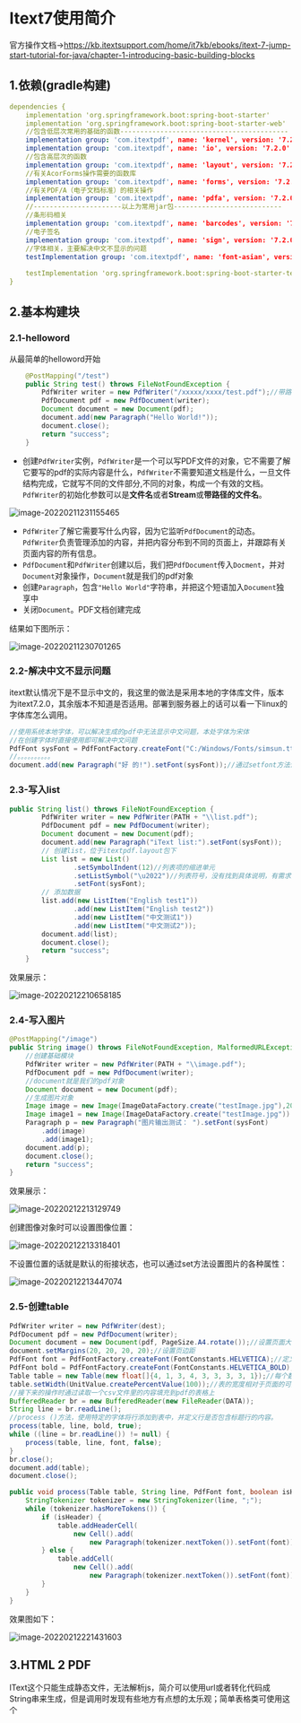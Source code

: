 # Itext7使用简介

官方操作文档->https://kb.itextsupport.com/home/it7kb/ebooks/itext-7-jump-start-tutorial-for-java/chapter-1-introducing-basic-building-blocks

## 1.依赖(gradle构建)

```yaml
dependencies {
    implementation 'org.springframework.boot:spring-boot-starter'
    implementation 'org.springframework.boot:spring-boot-starter-web'
    //包含低层次常用的基础的函数------------------------------------------
    implementation group: 'com.itextpdf', name: 'kernel', version: '7.2.0'
    implementation group: 'com.itextpdf', name: 'io', version: '7.2.0'
    //包含高层次的函数
    implementation group: 'com.itextpdf', name: 'layout', version: '7.2.0'
    //有关AcorForms操作需要的函数库
    implementation group: 'com.itextpdf', name: 'forms', version: '7.2.0'
    //有关PDF/A（电子文档标准）的相关操作
    implementation group: 'com.itextpdf', name: 'pdfa', version: '7.2.0'
    //----------------------以上为常用jar包---------------------------
    //条形码相关
    implementation group: 'com.itextpdf', name: 'barcodes', version: '7.2.0'
    //电子签名
    implementation group: 'com.itextpdf', name: 'sign', version: '7.2.0'
 	//字体相关，主要解决中文不显示的问题
    testImplementation group: 'com.itextpdf', name: 'font-asian', version: '7.2.0'
    
    testImplementation 'org.springframework.boot:spring-boot-starter-test'
}
```

## 2.基本构建块

### 2.1-helloword

从最简单的helloword开始

```java
    @PostMapping("/test")
    public String test() throws FileNotFoundException {
        PdfWriter writer = new PdfWriter("/xxxxx/xxxx/test.pdf");//带路径的文件名
        PdfDocument pdf = new PdfDocument(writer);
        Document document = new Document(pdf);
        document.add(new Paragraph("Hello World!"));
        document.close();
        return "success";
    }
```

- 创建`PdfWriter`实例，`PdfWriter`是一个可以写PDF文件的对象，它不需要了解它要写的pdf的实际内容是什么，`PdfWriter`不需要知道文档是什么，一旦文件结构完成，它就写不同的文件部分,不同的对象，构成一个有效的文档。`PdfWriter`的初始化参数可以是**文件名**或者**Stream**或**带路径的文件名**。

![image-20220211231155465](Itext7%E4%BD%BF%E7%94%A8%E7%AE%80%E4%BB%8B.images/image-20220211231155465.png)

- `PdfWriter`了解它需要写什么内容，因为它监听`PdfDocument`的动态。`PdfWriter`负责管理添加的内容，并把内容分布到不同的页面上，并跟踪有关页面内容的所有信息。
- `PdfDocument`和`PdfWriter`创建以后，我们把`PdfDocument`传入`Docment`，并对`Document`对象操作，`Document`就是我们的pdf对象
- 创建`Paragraph`，包含`"Hello World"`字符串，并把这个短语加入`Document`独享中
- 关闭`Document`。PDF文档创建完成

结果如下图所示：

![image-20220211230701265](Itext7%E4%BD%BF%E7%94%A8%E7%AE%80%E4%BB%8B.images/image-20220211230701265.png)

### 2.2-解决中文不显示问题

itext默认情况下是不显示中文的，我这里的做法是采用本地的字体库文件，版本为itext7.2.0，其余版本不知道是否适用。部署到服务器上的话可以看一下linux的字体库怎么调用。

```java
//使用系统本地字体，可以解决生成的pdf中无法显示中文问题，本处字体为宋体
//在创建字体时直接使用即可解决中文问题
PdfFont sysFont = PdfFontFactory.createFont("C:/Windows/Fonts/simsun.ttc,1", PdfEncodings.IDENTITY_H);
//。。。。。。。。。。
document.add(new Paragraph("好 的!").setFont(sysFont));//通过setfont方法设置自定义的字体就可以正常显示了
```

### 2.3-写入list

```java
public String list() throws FileNotFoundException {
        PdfWriter writer = new PdfWriter(PATH + "\\list.pdf");
        PdfDocument pdf = new PdfDocument(writer);
        Document document = new Document(pdf);
        document.add(new Paragraph("iText list:").setFont(sysFont));
        // 创建list，位于itextpdf.layout包下
        List list = new List()
                .setSymbolIndent(12)//列表项的缩进单元
                .setListSymbol("\u2022")//列表符号，没有找到具体说明，有需求只能一个一个试了
                .setFont(sysFont);
        // 添加数据
        list.add(new ListItem("English test1"))
                .add(new ListItem("English test2"))
                .add(new ListItem("中文测试1"))
                .add(new ListItem("中文测试2"));
        document.add(list);
        document.close();
        return "success";
    }
```

效果展示：

![image-20220212210658185](Itext7%E4%BD%BF%E7%94%A8%E7%AE%80%E4%BB%8B.images/image-20220212210658185.png)

### 2.4-写入图片

```java
@PostMapping("/image")
public String image() throws FileNotFoundException, MalformedURLException {
    //创建基础模块
    PdfWriter writer = new PdfWriter(PATH + "\\image.pdf");
    PdfDocument pdf = new PdfDocument(writer);
    //document就是我们的pdf对象
    Document document = new Document(pdf);
    //生成图片对象
    Image image = new Image(ImageDataFactory.create("testImage.jpg"),200,400,200);
    Image image1 = new Image(ImageDataFactory.create("testImage.jpg")).setHeight(100);
    Paragraph p = new Paragraph("图片输出测试： ").setFont(sysFont)
        .add(image)
        .add(image1);
    document.add(p);
    document.close();
    return "success";
}
```

效果展示：

![image-20220212213129749](Itext7%E4%BD%BF%E7%94%A8%E7%AE%80%E4%BB%8B.images/image-20220212213129749.png)

创建图像对象时可以设置图像位置：

![image-20220212213318401](Itext7%E4%BD%BF%E7%94%A8%E7%AE%80%E4%BB%8B.images/image-20220212213318401.png)

不设置位置的话就是默认的衔接状态，也可以通过set方法设置图片的各种属性：

![image-20220212213447074](Itext7%E4%BD%BF%E7%94%A8%E7%AE%80%E4%BB%8B.images/image-20220212213447074.png)

### 2.5-创建table

```java
PdfWriter writer = new PdfWriter(dest);
PdfDocument pdf = new PdfDocument(writer);
Document document = new Document(pdf, PageSize.A4.rotate());//设置页面大小，rotate（）表示页面横向
document.setMargins(20, 20, 20, 20);//设置页边距
PdfFont font = PdfFontFactory.createFont(FontConstants.HELVETICA);//定义不同的字体类型
PdfFont bold = PdfFontFactory.createFont(FontConstants.HELVETICA_BOLD);//定义不同的字体类型
Table table = new Table(new float[]{4, 1, 3, 4, 3, 3, 3, 3, 1});//每个数定义一个列的相对宽度。
table.setWidth(UnitValue.createPercentValue(100));//表的宽度相对于页面的可用宽度，在这种情况下，表将使用100% 的页面宽度，减去页边距。
//接下来的操作时通过读取一个csv文件里的内容填充到pdf的表格上
BufferedReader br = new BufferedReader(new FileReader(DATA));
String line = br.readLine();
//process ()方法，使用特定的字体将行添加到表中，并定义行是否包含标题行的内容。
process(table, line, bold, true);
while ((line = br.readLine()) != null) {
    process(table, line, font, false);
}
br.close();
document.add(table);
document.close();
```

```java
public void process(Table table, String line, PdfFont font, boolean isHeader) {
    StringTokenizer tokenizer = new StringTokenizer(line, ";");
    while (tokenizer.hasMoreTokens()) {
        if (isHeader) {
            table.addHeaderCell(
                new Cell().add(
                    new Paragraph(tokenizer.nextToken()).setFont(font)));
        } else {
            table.addCell(
                new Cell().add(
                    new Paragraph(tokenizer.nextToken()).setFont(font)));
        }
    }
}
```

效果图如下：

![image-20220212221431603](Itext7%E4%BD%BF%E7%94%A8%E7%AE%80%E4%BB%8B.images/image-20220212221431603.png)

## 3.HTML 2 PDF

IText这个只能生成静态文件，无法解析js，简介可以使用url或者转化代码成String串来生成，但是调用时发现有些地方有点想的太乐观；简单表格类可使用这个
